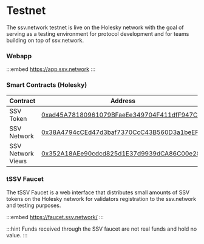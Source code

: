 # Testnet

The ssv.network testnet is live on the Holesky network with the goal of serving as a testing environment for protocol development and for teams building on top of ssv.network.

### Webapp

:::embed
https://app.ssv.network
:::

### Smart Contracts (Holesky)

| **Contract**      | **Address**                                                                                                                   |
| ----------------- | ----------------------------------------------------------------------------------------------------------------------------- |
| SSV Token         | [0xad45A78180961079BFaeEe349704F411dfF947C6](https://holesky.etherscan.io/address/0xad45A78180961079BFaeEe349704F411dfF947C6) |
| SSV Network       | [0x38A4794cCEd47d3baf7370CcC43B560D3a1beEFA](https://holesky.etherscan.io/address/0x38A4794cCEd47d3baf7370CcC43B560D3a1beEFA) |
| SSV Network Views | [0x352A18AEe90cdcd825d1E37d9939dCA86C00e281](https://holesky.etherscan.io/address/0x352A18AEe90cdcd825d1E37d9939dCA86C00e281) |

### tSSV Faucet <a href="#id-652a6sxy0wse" id="id-652a6sxy0wse"></a>

The tSSV Faucet is a web interface that distributes small amounts of SSV tokens on the Holesky network for validators registration to the ssv.network and testing purposes.

:::embed
https://faucet.ssv.network/
:::

:::hint
Funds received through the SSV faucet are not real funds and hold no value.
:::